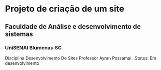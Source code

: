<h1>Projeto de criação de um site</h1>
<h2>Faculdade de Análise e desenvolvimento de sistemas</h2>
<h3>UniSENAI Blumenau SC</h3>
<p1>Disciplina Desenvolvimento De Sites</p1>
<p2>Professor Ayran Possamai</p2>
..Status: Em desenvolvimento
